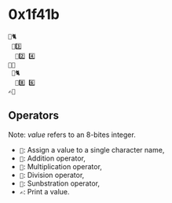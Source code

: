 # 0x1f41b

```
🍱🐈
 🍳3️⃣
  🍿2️⃣ 4️⃣
🍱🦄
 🔪🐈
  🏧8️⃣ 6️⃣
✍️🦄
```

## Operators

Note: *value* refers to an 8-bites integer.

 - `🍱`: Assign a value to a single character name,
 - `🍳`: Addition operator,
 - `🍿`: Multiplication operator,
 - `🔪`: Division operator,
 - `🏧`: Sunbstration operator,
 - `✍️`: Print a value.
